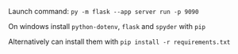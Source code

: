 Launch command: `py -m flask --app server run -p 9090`

On windows install `python-dotenv`, `flask` and `spyder` with `pip`

Alternatively can install them with `pip install -r requirements.txt`
